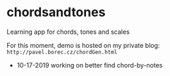 # chordsandtones
Learning app for chords, tones and scales

For this moment, demo is hosted on my private blog:
`http://pavel.borec.cz/chordGen.html`

* 10-17-2019 working on better find chord-by-notes
